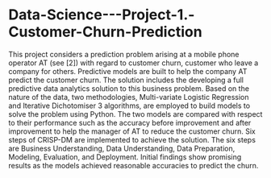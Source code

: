 # Data-Science---Project-1.-Customer-Churn-Prediction
This project considers a prediction problem arising at a mobile phone operator AT (see [2]) with regard to customer churn, customer who leave a company for others. Predictive models are built to help the company AT predict the customer churn. The solution includes the developing a full predictive data analytics solution to this business problem. Based on the nature of the data, two methodologies, Multi-variate Logistic Regression and Iterative Dichotomiser 3 algorithms, are employed to build models to solve the problem using Python. The two models are compared with respect to their performance such as the accuracy before improvement and after improvement to help the manager of AT to reduce the customer churn. Six steps of CRISP-DM are implemented to achieve the solution. The six steps are Business Understanding, Data Understanding, Data Preparation, Modeling, Evaluation, and Deployment. Initial findings show promising results as the models achieved reasonable accuracies to predict the churn. 
